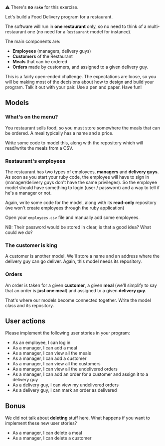 ⚠️ There's **no `rake`** for this exercise.

Let's build a Food Delivery program for a restaurant.

The software will run in **one restaurant** only, so no need to think of a multi-restaurant one (no need for a `Restaurant` model for instance).

The main components are:

- **Employees** (managers, delivery guys)
- **Customers** of the Restaurant
- **Meals** that can be ordered
- **Orders** made by customers, and assigned to a given delivery guy.

This is a fairly open-ended challenge. The expectations are loose, so you will be making most of the decisions about how to design and build your program. Talk it out with your pair. Use a pen and paper. Have fun!

## Models

### What's on the menu?

You restaurant sells food, so you must store somewhere the meals that can be ordered. A meal typically has a name and a price.

Write some code to model this, along with the repository which will read/write the meals from a CSV.

### Restaurant's employees

The restaurant has two types of employees, **managers** and **delivery guys**.
As soon as you start your ruby code, the employee will have to sign in (manager/delivery guys
don't have the same privileges). So the employee model should have something to login (user / password)
and a way to tell if he's a manager or not.

Again, write some code for the model, along with its **read-only** repository (we won't create
employees through the ruby application)

Open your `employees.csv` file and manually add some employees.

NB: Their password would be stored in clear, is that a good idea? What could we do?

### The customer is king

A customer is another model. We'll store a name and an address where the delivery guy can go deliver.
Again, this model needs its repository.

### Orders

An order is taken for a given **customer**, a given **meal** (we'll simplify to say that an order is **just one meal**) and assigned to a given **delivery guy**.

That's where our models become connected together. Write the model class and its repository.

## User actions

Please implement the following user stories in your program:

- As an employee, I can log in
- As a manager, I can add a meal
- As a manager, I can view all the meals
- As a manager, I can add a customer
- As a manager, I can view all the customers
- As a manager, I can view all the undelivered orders
- As a manager, I can add an order for a customer and assign it to a delivery guy
- As a delivery guy, I can view my undelivered orders
- As a delivery guy, I can mark an order as delivered

## Bonus

We did not talk about **deleting** stuff here. What happens if you want to implement these new user stories?

- As a manager, I can delete a meal
- As a manager, I can delete a customer

